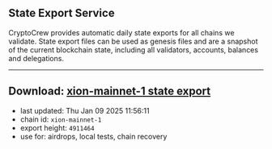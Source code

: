 ## State Export Service
CryptoCrew provides automatic daily state exports for all chains we validate. State export files can be used as genesis files and are a snapshot of the current blockchain state, including all validators, accounts, balances and delegations.

---
**Download: [xion-mainnet-1 state export](https://dl-eu2.ccvalidators.com/SERVICE/xion/xion-mainnet-1_export_4911464.json)**
---

- last updated: Thu Jan 09 2025 11:56:11
- chain id: `xion-mainnet-1`
- export height: `4911464`
- use for: airdrops, local tests, chain recovery
